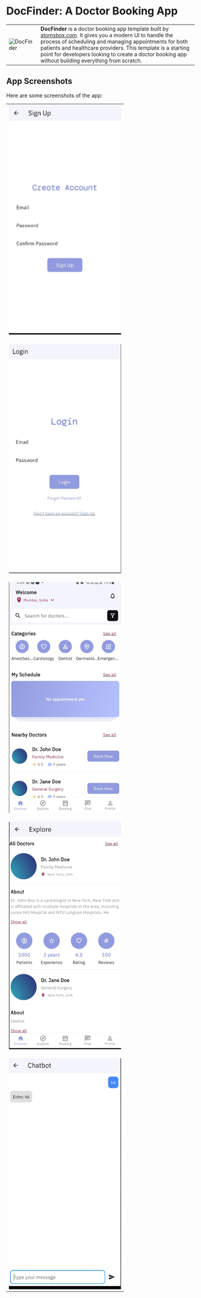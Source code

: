 # DocFinder: A Doctor Booking App

<table>
  <tr>
    <td><img src="assets/icons/app_icon.png" alt="DocFinder" style="width: 300px;"/></td>
    <td>
      <strong>DocFinder</strong> is a doctor booking app template built by <a href="https://atomsbox.com">atomsbox.com</a>. It gives you a modern UI to handle the process of scheduling and managing appointments for both patients and healthcare providers. This template is a starting point for developers looking to create a doctor booking app without building everything from scratch.
    </td>
  </tr>
</table>

## App Screenshots

Here are some screenshots of the app:
<table>
  <tr>
    <td style="padding-bottom: 20px;"><img src="assets/icons/1.PNG" alt="Screen 1" style="width: 300px;"/></td>    
  </tr>
  <tr>
    <td style="padding-bottom: 20px;"><img src="assets/icons/2.PNG" alt="Screen 2" style="width: 300px;"/></td>    
  </tr>
  <tr>
    <td style="padding-bottom: 20px;"><img src="assets/icons/3.PNG" alt="Screen 3" style="width: 300px;"/></td>
  </tr>
  <tr>
    <td style="padding-bottom: 20px;"><img src="assets/icons/4.PNG" alt="Screen 4" style="width: 300px;"/></td>
  </tr>
  <tr>
    <td><img src="assets/icons/5.PNG" alt="Screen 5" style="width: 300px;"/></td>
  </tr>
</table>

